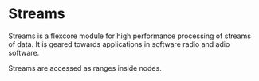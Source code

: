 # Streams

Streams is a flexcore module for high performance processing of streams of data.
It is geared towards applications in software radio and adio software.

Streams are accessed as ranges inside nodes.
